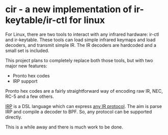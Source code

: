 # cir - a new implementation of ir-keytable/ir-ctl for linux

For Linux, there are two tools to interact with any infrared hardware:
ir-ctl and ir-keytable. These tools can load simple infrared keymaps
and load decoders, and transmit simple IR. The IR decoders are hardcoded
and a small set is included.

This project plans to completely replace both those tools, but with
two major new features:

 - Pronto hex codes
 - IRP support

Pronto hex codes are a fairly straightforward way of encoding raw IR,
NEC, RC-5 and a few others.

[IRP](http://hifi-remote.com/wiki/index.php?title=IRP_Notation) is a
DSL language which can
express [any IR protocol](http://hifi-remote.com/wiki/index.php/DecodeIR).
The aim is parse IRP and compile a decoder to BPF. So, any protocol can
be supported directly.

This is a while away and there is much work to be done.
